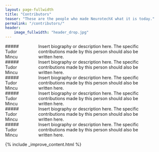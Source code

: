 ```yaml
---
layout: page-fullwidth
title: "Contributors"
teaser: "These are the people who made NeurotechX what it is today."
permalink: "/contributors/"
header:
    image_fullwidth: "header_drop.jpg"
---
```

<div class="medium-4 columns" markdown="1">
##### Tudor Mincu
<hr>
Insert biography or description here. The specific contributions made by this person should also be written here.

<a href="http://creative-saga.com/" class="icon icon-globe"></a>
<a href="http://twitter.com/" class="icon icon-twitter"></a>
<a href="http://facebook.com/" class="icon icon-facebook"></a>
<a href="http://github.com/" class="icon icon-github"></a>
<a href="http://youtube.com/" class="icon icon-youtube"></a>
</div>


<div class="medium-4 columns" markdown="1">
##### Tudor Mincu
<hr>
Insert biography or description here. The specific contributions made by this person should also be written here.

<a href="http://creative-saga.com/" class="icon icon-globe"></a>
<a href="http://twitter.com/" class="icon icon-twitter"></a>
<a href="http://facebook.com/" class="icon icon-facebook"></a>
<a href="http://github.com/" class="icon icon-github"></a>
<a href="http://youtube.com/" class="icon icon-youtube"></a>
</div>


<div class="medium-4 columns" markdown="1">
##### Tudor Mincu
<hr>
Insert biography or description here. The specific contributions made by this person should also be written here.

<a href="http://creative-saga.com/" class="icon icon-globe"></a>
<a href="http://twitter.com/" class="icon icon-twitter"></a>
<a href="http://facebook.com/" class="icon icon-facebook"></a>
<a href="http://github.com/" class="icon icon-github"></a>
<a href="http://youtube.com/" class="icon icon-youtube"></a>
</div>


<div class="medium-4 columns" markdown="1">
##### Tudor Mincu
<hr>
Insert biography or description here. The specific contributions made by this person should also be written here.

<a href="http://creative-saga.com/" class="icon icon-globe"></a>
<a href="http://twitter.com/" class="icon icon-twitter"></a>
<a href="http://facebook.com/" class="icon icon-facebook"></a>
<a href="http://github.com/" class="icon icon-github"></a>
<a href="http://youtube.com/" class="icon icon-youtube"></a>
</div>


<div class="medium-4 columns" markdown="1">
##### Tudor Mincu
<hr>
Insert biography or description here. The specific contributions made by this person should also be written here.

<a href="http://creative-saga.com/" class="icon icon-globe"></a>
<a href="http://twitter.com/" class="icon icon-twitter"></a>
<a href="http://facebook.com/" class="icon icon-facebook"></a>
<a href="http://github.com/" class="icon icon-github"></a>
<a href="http://youtube.com/" class="icon icon-youtube"></a>
</div>


<div class="medium-4 columns" markdown="1">
##### Tudor Mincu
<hr>
Insert biography or description here. The specific contributions made by this person should also be written here.

<a href="http://creative-saga.com/" class="icon icon-globe"></a>
<a href="http://twitter.com/" class="icon icon-twitter"></a>
<a href="http://facebook.com/" class="icon icon-facebook"></a>
<a href="http://github.com/" class="icon icon-github"></a>
<a href="http://youtube.com/" class="icon icon-youtube"></a>
</div>




{% include _improve_content.html %}
